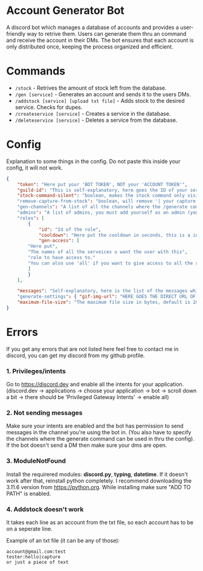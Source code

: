 # Account Generator Bot
A discord bot which manages a database of accounts and provides a user-friendly way to retrive them. Users can generate them thru an command and receive the account in their DMs. The bot ensures that each account is only distributed once, keeping the process organized and efficient.

# Commands
* `/stock` - Retrives the amount of stock left from the database.
* `/gen [service]` - Generates an account and sends it to the users DMs.
* `/addstock [service] [upload txt file]` - Adds stock to the desired service. Checks for dupes.
* `/createservice [service]` - Creates a service in the database.
* `/deleteservice [service]` - Deletes a service from the database.

# Config

Explanation to some things in the config.
Do not paste this inside your config, it will not work.
```json
{
    "token": "Here put your 'BOT TOKEN', NOT your 'ACCOUNT TOKEN'",
    "guild-id": "This is self-explanatory, here goes the ID of your server/guild", 
    "stock-command-silent": "boolean, makes the stock command only visible to the user who used the command."
    "remove-capture-from-stock": "boolean, will remove '| your capture here' if you have it in the stock"
    "gen-channels": "A list of all the channels where the /generate command can be used in."
    "admins": "A list of admins, you must add yourself as an admin (your discord user id) in order to use admin only commands."
    "roles": [
        {
            "id": "Id of the role",
            "cooldown": "Here put the cooldown in seconds, this is a integer.",
            "gen-access": [
		"Here put",
		"The names of all the serveices u want the user with this",
		"role to have access to."
		"You can also use 'all' if you want to give access to all the services"
	    ]
        }
    ],

    "messages": "Self-explanatory, here is the list of the messages which can be easily changed."
    "generate-settings": { "gif-img-url": "HERE GOES THE DIRECT URL OF A PICTURE/GIF THAT WILL BE SENT EVERYTIME SOMEONE GENERATES SOMETHING" },
    "maximum-file-size": "The maximum file size in bytes, default is 2mb"
}
```

# Errors

If you get any errors that are not listed here feel free to contact me in discord, you can get my discord from my github profile.

### 1. Privileges/intents
Go to https://discord.dev and enable all the intents for your application. (discord.dev -> applications -> choose your application -> bot -> scroll down a bit -> there should be 'Privileged Gateway Intents' -> enable all)

### 2. Not sending messages
Make sure your intents are enabled and the bot has permission to send messages in the channel you're using the bot in. (You also have to specify the channels where the generate command can be used in thru the config). If the bot doesn't send a DM then make sure your dms are open.

### 3. ModuleNotFound
Install the requirered modules: **discord.py**, **typing**, **datetime**. If it doesn't work after that, reinstall python completely. I recommend downloading the 3.11.6 version from https://python.org. While installing make sure "ADD TO PATH" is enabled.

### 4. Addstock doesn't work
It takes each line as an account from the txt file, so each account has to be on a seperate line.

Example of an txt file (it can be any of those):
```
account@gmail.com:test
tester:hello|capture
or just a piece of text
```
